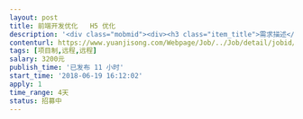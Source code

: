 ```yaml
---                
layout: post       
title: 前端开发优化   H5 优化           
description: '<div class="mobmid"><div><h3 class="item_title">需求描述</h3><p>有源码   现金贷产品*手机回购系统 苹果端APP 产品优化，需要有成熟的要、团队外包 包含前端和后端 系统的优化 主要是接口的账号做一些变更，优化上架</p></div><!--info end--></div>'     
contenturl: https://www.yuanjisong.com/Webpage/Job/../Job/detail/jobid/101586      
tags: [项目制,远程,远程]            
salary: 3200元          
publish_time: '已发布 11 小时'         
start_time: '2018-06-19 16:12:02'           
apply: 1                   
time_range: 4天              
status: 招募中                  
---                 
```


